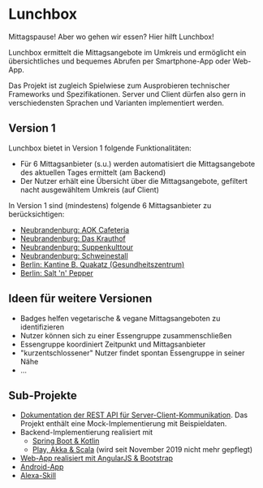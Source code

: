 Lunchbox
========

Mittagspause! Aber wo gehen wir essen? Hier hilft Lunchbox!

Lunchbox ermittelt die Mittagsangebote im Umkreis und ermöglicht ein übersichtliches und bequemes Abrufen per Smartphone-App oder Web-App.

Das Projekt ist zugleich Spielwiese zum Ausprobieren technischer Frameworks und Spezifikationen. Server und Client dürfen also gern in verschiedensten Sprachen und Varianten implementiert werden.


Version 1
---------

Lunchbox bietet in Version 1 folgende Funktionalitäten:

* Für 6 Mittagsanbieter (s.u.) werden automatisiert die Mittagsangebote des aktuellen Tages ermittelt (am Backend)
* Der Nutzer erhält eine Übersicht über die Mittagsangebote, gefiltert nacht ausgewähltem Umkreis (auf Client)

In Version 1 sind (mindestens) folgende 6 Mittagsanbieter zu berücksichtigen:

* [Neubrandenburg: AOK Cafeteria](http://www.hotel-am-ring.de/aok-cafeteria.html)
* [Neubrandenburg: Das Krauthof](https://www.daskrauthof.de/karte/)
* [Neubrandenburg: Suppenkulttour](http://www.suppenkult.com/wochenplan.html)
* [Neubrandenburg: Schweinestall](http://www.schweinestall-nb.de/)
* [Berlin: Kantine B. Quakatz (Gesundheitszentrum)](https://de-de.facebook.com/pages/Kantine-BQuakatz-Allee-der-Kosmonauten/181190361991823)
* [Berlin: Salt 'n' Pepper](http://www.partyservice-rohde.de/bistro-angebot-der-woche/)


Ideen für weitere Versionen
---------------------------

* Badges helfen vegetarische & vegane Mittagsangeboten zu identifizieren
* Nutzer können sich zu einer Essengruppe zusammenschließen
* Essengruppe koordiniert Zeitpunkt und Mittagsanbieter
* "kurzentschlossener" Nutzer findet spontan Essengruppe in seiner Nähe
* ...


Sub-Projekte
------------

* [Dokumentation der REST API für Server-Client-Kommunikation](https://github.com/rrittwag/lunchbox/tree/master/api). Das Projekt enthält eine Mock-Implementierung mit Beispieldaten.
* Backend-Implementierung realisiert mit
  * [Spring Boot & Kotlin](https://github.com/rrittwag/lunchbox-backend-spring-kotlin)
  * [Play, Akka & Scala](https://github.com/rrittwag/lunchbox/tree/master/backend-play-akka-scala) (wird seit November 2019 nicht mehr gepflegt)
* [Web-App realisiert mit AngularJS & Bootstrap](https://github.com/rrittwag/lunchbox/tree/master/frontend-web-angularjs)
* [Android-App](https://github.com/data-experts/Lunchbox)
* [Alexa-Skill](https://www.amazon.de/Falko-V-Partzsch-DEG-Lunchbox/dp/B074XD9G5D/ref=sr_1_1?__mk_de_DE=ÅMÅŽÕÑ&keywords=lunchbox&qid=1569082911&s=digital-skills&sr=1-1)
